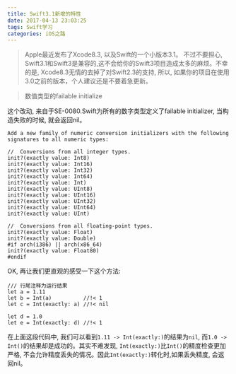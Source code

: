 ```yaml
---
title: Swift3.1新增的特性
date: 2017-04-13 23:03:25
tags: Swift学习
categories: iOS之路
---
```


> Apple最近发布了Xcode8.3, 以及Swift的一个小版本3.1。 不过不要担心, Swift3.1和Swift3是兼容的,这不会给你的Swift3项目造成太多的麻烦。不幸的是, Xcode8.3无情的去掉了对Swift2.3的支持, 所以, 如果你的项目在使用3.0之前的版本，个人建议还是不要着急更新。

> 数值类型的failable initialize

这个改动, 来自于SE-0080.Swift为所有的数字类型定义了failable initializer, 当构造失败的时候, 就会返回nil。

```
Add a new family of numeric conversion initializers with the following signatures to all numeric types:

//  Conversions from all integer types.
init?(exactly value: Int8)
init?(exactly value: Int16)
init?(exactly value: Int32)
init?(exactly value: Int64)
init?(exactly value: Int)
init?(exactly value: UInt8)
init?(exactly value: UInt16)
init?(exactly value: UInt32)
init?(exactly value: UInt64)
init?(exactly value: UInt)

//  Conversions from all floating-point types.
init?(exactly value: Float)
init?(exactly value: Double)
#if arch(i386) || arch(x86_64)
init?(exactly value: Float80)
#endif

```

OK, 再让我们更直观的感受一下这个方法:

```
/// 行尾注释为运行结果
let a = 1.11
let b = Int(a)          //!< 1
let c = Int(exactly: a) //!< nil

let d = 1.0
let e = Int(exactly: d) //!< 1

```
在上面这段代码中, 我们可以看到`1.11 -> Int(exactly:)`的结果为`nil`, 而`1.0 -> Int()`的结果却是成功的。其实不难发现, `Int(exactly:)`比`Int()`的精度检查更加严格, 不会允许精度丢失的情况。因此`Int(exactly:)`转化时,如果丢失精度, 会返回nil。





